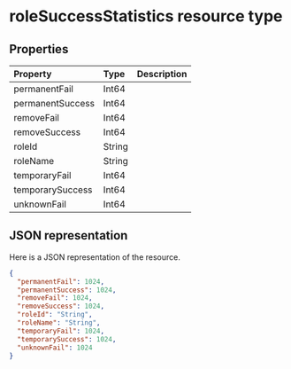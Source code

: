 # roleSuccessStatistics resource type




## Properties
| Property	   | Type	|Description|
|:---------------|:--------|:----------|
|permanentFail|Int64||
|permanentSuccess|Int64||
|removeFail|Int64||
|removeSuccess|Int64||
|roleId|String||
|roleName|String||
|temporaryFail|Int64||
|temporarySuccess|Int64||
|unknownFail|Int64||

## JSON representation

Here is a JSON representation of the resource.

<!-- {
  "blockType": "resource",
  "optionalProperties": [

  ],
  "@odata.type": "microsoft.graph.roleSuccessStatistics"
}-->

```json
{
  "permanentFail": 1024,
  "permanentSuccess": 1024,
  "removeFail": 1024,
  "removeSuccess": 1024,
  "roleId": "String",
  "roleName": "String",
  "temporaryFail": 1024,
  "temporarySuccess": 1024,
  "unknownFail": 1024
}

```

<!-- uuid: 8fcb5dbc-d5aa-4681-8e31-b001d5168d79
2015-10-25 14:57:30 UTC -->
<!-- {
  "type": "#page.annotation",
  "description": "roleSuccessStatistics resource",
  "keywords": "",
  "section": "documentation",
  "tocPath": ""
}-->
